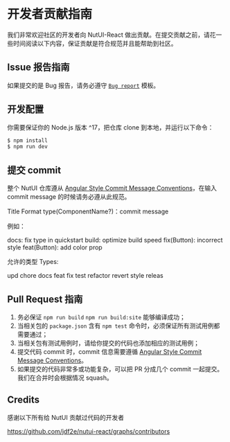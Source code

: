 # 开发者贡献指南

我们非常欢迎社区的开发者向 NutUI-React 做出贡献。在提交贡献之前，请花一些时间阅读以下内容，保证贡献是符合规范并且能帮助到社区。

## Issue 报告指南

如果提交的是 Bug 报告，请务必遵守 [`Bug report`](https://github.com/jdf2e/nutui/blob/next/.github/ISSUE_TEMPLATE/bug_report.md) 模板。


## 开发配置

你需要保证你的 Node.js 版本 ^17，把仓库 clone 到本地，并运行以下命令：

```bash
$ npm install
$ npm run dev
```

## 提交 commit

整个 NutUI 仓库遵从 [Angular Style Commit Message Conventions](https://gist.github.com/stephenparish/9941e89d80e2bc58a153)，在输入 commit message 的时候请务必遵从此规范。

Title Format
type(ComponentName?)：commit message

例如：

docs: fix type in quickstart
build: optimize build speed
fix(Button): incorrect style
feat(Button): add color prop

允许的类型 Types:

upd
chore
docs
feat
fix
test
refactor
revert
style
releas

## Pull Request 指南

1. 务必保证 `npm run build`  `npm run build:site` 能够编译成功；
2. 当相关包的 `package.json` 含有 `npm test` 命令时，必须保证所有测试用例都需要通过；
3. 当相关包有测试用例时，请给你提交的代码也添加相应的测试用例；
4. 提交代码 commit 时，commit 信息需要遵循 [Angular Style Commit Message Conventions](https://gist.github.com/stephenparish/9941e89d80e2bc58a153)。
5. 如果提交的代码非常多或功能复杂，可以把 PR 分成几个 commit 一起提交。我们在合并时会根据情况 squash。
 
 ## Credits

感谢以下所有给 NutUI 贡献过代码的开发者

https://github.com/jdf2e/nutui-react/graphs/contributors